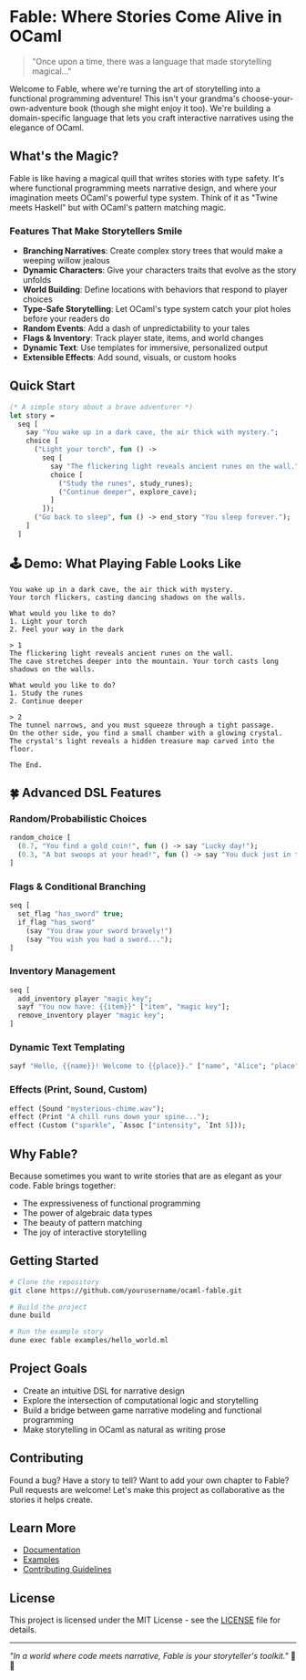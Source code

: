# Fable: Where Stories Come Alive in OCaml

> "Once upon a time, there was a language that made storytelling magical..."

Welcome to Fable, where we're turning the art of storytelling into a functional programming adventure! This isn't your grandma's choose-your-own-adventure book (though she might enjoy it too). We're building a domain-specific language that lets you craft interactive narratives using the elegance of OCaml.

## What's the Magic?

Fable is like having a magical quill that writes stories with type safety. It's where functional programming meets narrative design, and where your imagination meets OCaml's powerful type system. Think of it as "Twine meets Haskell" but with OCaml's pattern matching magic.

### Features That Make Storytellers Smile

- **Branching Narratives**: Create complex story trees that would make a weeping willow jealous
- **Dynamic Characters**: Give your characters traits that evolve as the story unfolds
- **World Building**: Define locations with behaviors that respond to player choices
- **Type-Safe Storytelling**: Let OCaml's type system catch your plot holes before your readers do
- **Random Events**: Add a dash of unpredictability to your tales
- **Flags & Inventory**: Track player state, items, and world changes
- **Dynamic Text**: Use templates for immersive, personalized output
- **Extensible Effects**: Add sound, visuals, or custom hooks

## Quick Start

```ocaml
(* A simple story about a brave adventurer *)
let story =
  seq [
    say "You wake up in a dark cave, the air thick with mystery.";
    choice [
      ("Light your torch", fun () -> 
        seq [
          say "The flickering light reveals ancient runes on the wall.";
          choice [
            ("Study the runes", study_runes);
            ("Continue deeper", explore_cave);
          ]
        ]);
      ("Go back to sleep", fun () -> end_story "You sleep forever.");
    ]
  ]
```

## 🕹️ Demo: What Playing Fable Looks Like

```
You wake up in a dark cave, the air thick with mystery.
Your torch flickers, casting dancing shadows on the walls.

What would you like to do?
1. Light your torch
2. Feel your way in the dark

> 1
The flickering light reveals ancient runes on the wall.
The cave stretches deeper into the mountain. Your torch casts long shadows on the walls.

What would you like to do?
1. Study the runes
2. Continue deeper

> 2
The tunnel narrows, and you must squeeze through a tight passage.
On the other side, you find a small chamber with a glowing crystal.
The crystal's light reveals a hidden treasure map carved into the floor.

The End.
```

## 🍀 Advanced DSL Features

### Random/Probabilistic Choices

```ocaml
random_choice [
  (0.7, "You find a gold coin!", fun () -> say "Lucky day!");
  (0.3, "A bat swoops at your head!", fun () -> say "You duck just in time!");
]
```

### Flags & Conditional Branching

```ocaml
seq [
  set_flag "has_sword" true;
  if_flag "has_sword"
    (say "You draw your sword bravely!")
    (say "You wish you had a sword...");
]
```

### Inventory Management

```ocaml
seq [
  add_inventory player "magic key";
  sayf "You now have: {{item}}" ["item", "magic key"];
  remove_inventory player "magic key";
]
```

### Dynamic Text Templating

```ocaml
sayf "Hello, {{name}}! Welcome to {{place}}." ["name", "Alice"; "place", "the Enchanted Forest"]
```

### Effects (Print, Sound, Custom)

```ocaml
effect (Sound "mysterious-chime.wav");
effect (Print "A chill runs down your spine...");
effect (Custom ("sparkle", `Assoc ["intensity", `Int 5]));
```

## Why Fable?

Because sometimes you want to write stories that are as elegant as your code. Fable brings together:

- The expressiveness of functional programming
- The power of algebraic data types
- The beauty of pattern matching
- The joy of interactive storytelling

## Getting Started

```bash
# Clone the repository
git clone https://github.com/yourusername/ocaml-fable.git

# Build the project
dune build

# Run the example story
dune exec fable examples/hello_world.ml
```

## Project Goals

- Create an intuitive DSL for narrative design
- Explore the intersection of computational logic and storytelling
- Build a bridge between game narrative modeling and functional programming
- Make storytelling in OCaml as natural as writing prose

## Contributing

Found a bug? Have a story to tell? Want to add your own chapter to Fable? Pull requests are welcome! Let's make this project as collaborative as the stories it helps create.

## Learn More

- [Documentation](docs/README.md)
- [Examples](examples/)
- [Contributing Guidelines](CONTRIBUTING.md)

## License

This project is licensed under the MIT License - see the [LICENSE](LICENSE) file for details.

---

*"In a world where code meets narrative, Fable is your storyteller's toolkit."* 🦊✨
